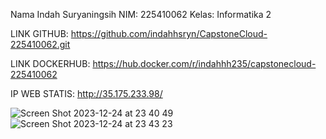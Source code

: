 Nama Indah Suryaningsih
NIM: 225410062
Kelas: Informatika 2

LINK GITHUB: https://github.com/indahhsryn/CapstoneCloud-225410062.git <br>

LINK DOCKERHUB: https://hub.docker.com/r/indahhh235/capstonecloud-225410062 <br>

IP WEB STATIS: http://35.175.233.98/


![Screen Shot 2023-12-24 at 23 40 49](https://github.com/indahhsryn/CapstoneCloud-225410062/assets/72976494/93149ef1-f937-4b06-93ee-1df1c249ec0b)
![Screen Shot 2023-12-24 at 23 43 23](https://github.com/indahhsryn/CapstoneCloud-225410062/assets/72976494/6f5e08dc-2950-453e-b065-7b73acd3b05b)

